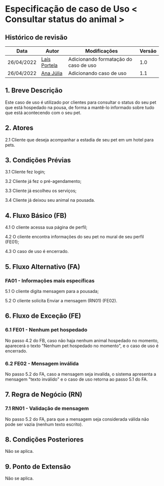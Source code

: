 # Especificação de caso de Uso < Consultar status do animal >

## Histórico de revisão
| Data       | Autor                                        | Modificações                      | Versão |
| ---------- | -------------------------------------------- | --------------------------------- | ------ |
| 26/04/2022 | [Laís Portela](https://github.com/laispa) | Adicionando formatação do caso de uso | 1.0 |
| 26/04/2022 | [Ana Júlia](https://github.com/aluzianobriceno) | Adicionando caso de uso | 1.1 |

## 1. Breve Descrição
Este caso de uso é utilizado por clientes para consultar o status do seu pet que está hospedado na pousa, de forma a mantê-lo informado sobre tudo que está acontecendo com o seu pet. 

## 2. Atores
2.1 Cliente que deseja acompanhar a estadia de seu pet em um hotel para pets.

## 3. Condições Prévias
3.1 Cliente fez login;

3.2 Cliente já fez o pré-agendamento;

3.3 Cliente já escolheu os serviços;

3.4 Cliente já deixou seu animal na pousada.

## 4. Fluxo Básico (FB) 
4.1 O cliente acessa sua página de perfil;

4.2 O cliente encontra informações do seu pet no mural de seu perfil (FE01);

4.3 O caso de uso é encerrado.

## 5. Fluxo Alternativo (FA)
### FA01 - Informações mais específicas 
5.1 O cliente digita mensagem para a pousada;

5.2 O cliente solicita Enviar a mensagem (RN01) (FE02).

## 6. Fluxo de Exceção (FE)
### 6.1 FE01 - Nenhum pet hospedado
No passo 4.2 do FB, caso não haja nenhum animal hospedado no momento, aparecerá o texto "Nenhum pet hospedado no momento", e o caso de uso é encerrado.

### 6.2 FE02 - Mensagem inválida
No passo 5.2 do FA, caso a mensagem seja invalida, o sistema apresenta a mensagem "texto inválido" e o caso de uso retorna ao passo 5.1 do FA.

## 7. Regra de Negócio (RN)
### 7.1	RN01 - Validação de mensagem
No passo 5.2 do FA, para que a mensagem seja considerada válida não pode ser vazia (nenhum texto escrito). 

## 8. Condições Posteriores
Não se aplica.

## 9. Ponto de Extensão
Não se aplica.
